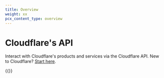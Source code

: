 ```yaml
---
title: Overview
weight: xx
pcx_content_type: overview
---
```


# Cloudflare's API
Interact with Cloudflare's products and services via the Cloudflare API. New to Cloudflare? [Start here](/fundamentals/get-started/).

{{<render file="_using-api.md">}}